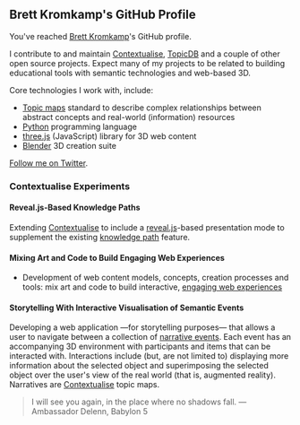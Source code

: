 ## Brett Kromkamp's GitHub Profile

You've reached [Brett Kromkamp](https://brettkromkamp.com/)'s GitHub profile.

I contribute to and maintain [Contextualise](https://github.com/brettkromkamp/contextualise), [TopicDB](https://github.com/brettkromkamp/topic-db) and a couple of other open source projects. Expect many of my projects to be related to building educational tools with semantic technologies and web-based 3D.

Core technologies I work with, include:

* [Topic maps](https://ontopia.net/topicmaps/materials/tao.html) standard to describe complex relationships between abstract concepts and real-world (information) resources
* [Python](https://www.python.org/) programming language
* [three.js](https://threejs.org/) (JavaScript) library for 3D web content
* [Blender](https://www.blender.org/) 3D creation suite

[Follow me on Twitter](https://twitter.com/brettkromkamp).

### Contextualise Experiments

#### Reveal.js-Based Knowledge Paths

Extending [Contextualise](https://contextualise.dev/) to include a [reveal.js](https://revealjs.com/)-based presentation mode to supplement the existing [knowledge path](https://brettkromkamp.com/posts/knowledge-paths/) feature.

#### Mixing Art and Code to Build Engaging Web Experiences

* Development of web content models, concepts, creation processes and tools: mix art and code to build interactive, [engaging web experiences](https://brettkromkamp.com/posts/engaging-web-experiences/)

#### Storytelling With Interactive Visualisation of Semantic Events

Developing a web application &mdash;for storytelling purposes&mdash; that allows a user to navigate between a collection of [narrative events](https://brettkromkamp.com/posts/narrative-events/). Each event has an accompanying 3D environment with participants and items that can be interacted with. Interactions include (but, are not limited to) displaying more information about the selected object and superimposing the selected object over the user's view of the real world (that is, augmented reality). Narratives are [Contextualise](https://contextualise.dev/) topic maps.

> I will see you again, in the place where no shadows fall. &mdash; Ambassador Delenn, Babylon 5

